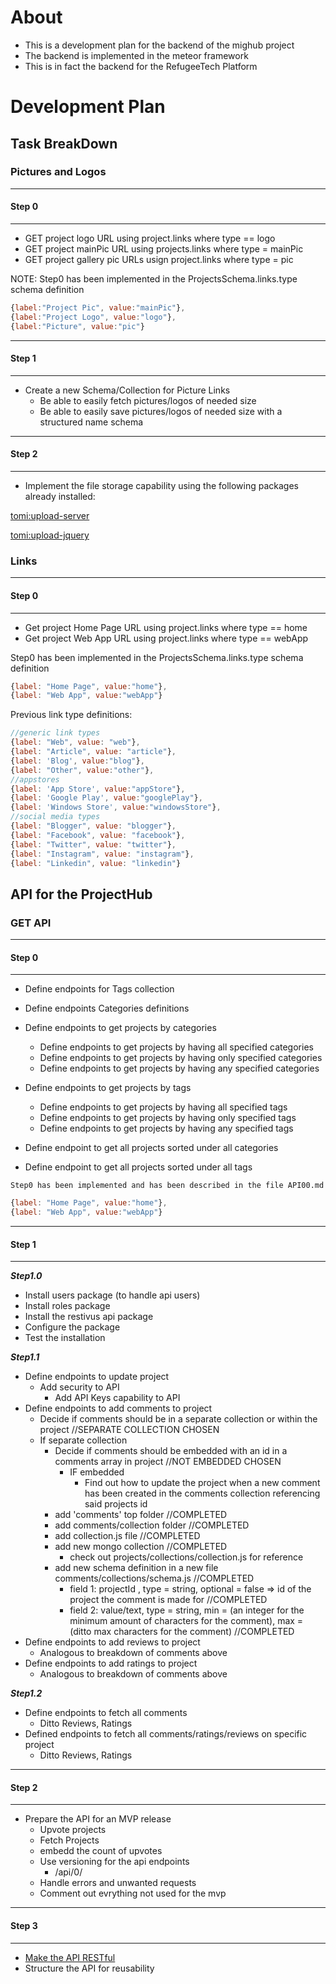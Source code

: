 # About

- This is a development plan for the backend of the mighub project
- The backend is implemented in the meteor framework
- This is in fact the backend for the RefugeeTech Platform

# Development Plan

## Task BreakDown

### Pictures and Logos
------
#### Step 0
------
- GET project logo URL using project.links where type == logo
- GET project mainPic URL using projects.links where type = mainPic
- GET project gallery pic URLs usign project.links where type = pic

NOTE:
Step0 has been implemented in the ProjectsSchema.links.type schema definition
```javascript
{label:"Project Pic", value:"mainPic"},
{label:"Project Logo", value:"logo"},
{label:"Picture", value:"pic"}
```

----
#### Step 1
----
- Create a new Schema/Collection for Picture Links
  - Be able to easily fetch pictures/logos of needed size
  - Be able to easily save pictures/logos of needed size with a structured name schema
 

----
#### Step 2
----
- Implement the file storage capability using the following packages already installed: 


[tomi:upload-server](https://github.com/tomitrescak/meteor-uploads)

[tomi:upload-jquery](https://github.com/tomitrescak/meteor-tomi-upload-jquery)


### Links
-----
#### Step 0
-----
- Get project Home Page URL using project.links where type == home
- Get project Web App URL using project.links where type == webApp

Step0 has been implemented in the ProjectsSchema.links.type schema definition
```javascript
{label: "Home Page", value:"home"},
{label: "Web App", value:"webApp"}
```

Previous link type definitions:
```javascript
//generic link types
{label: "Web", value: "web"},
{label: "Article", value: "article"},
{label: 'Blog', value:"blog"},
{label: "Other", value:"other"},
//appstores
{label: 'App Store', value:"appStore"},
{label: 'Google Play', value:"googlePlay"},
{label: 'Windows Store', value:"windowsStore"},
//social media types
{label: "Blogger", value: "blogger"},
{label: "Facebook", value: "facebook"},
{label: "Twitter", value: "twitter"},
{label: "Instagram", value: "instagram"},
{label: "Linkedin", value: "linkedin"}
```


## API for the ProjectHub
### GET API
----
#### Step 0
----

- Define endpoints for Tags collection

- Define endpoints Categories definitions

- Define endpoints to get projects by categories
  - Define endpoints to get projects by having all specified categories
  - Define endpoints to get projects by having only specified categories
  - Define endpoints to get projects by having any specified categories
- Define endpoints to get projects by tags
  - Define endpoints to get projects by having all specified tags
  - Define endpoints to get projects by having only specified tags
  - Define endpoints to get projects by having any specified tags
- Define endpoint to get all projects sorted under all categories
- Define endpoint to get all projects sorted under all tags


```Step0 has been implemented and has been described in the file API00.md```

```javascript
{label: "Home Page", value:"home"},
{label: "Web App", value:"webApp"}
```
----
#### Step 1
----

___Step1.0___
- Install users package (to handle api users)
- Install roles package 
- Install the restivus api package
- Configure the package
- Test the installation

___Step1.1___
- Define endpoints to update project
  - Add security to API
    - Add API Keys capability to API
- Define endpoints to add comments to project 
  - Decide if comments should be in a separate collection or within the project //SEPARATE COLLECTION CHOSEN
  - If separate collection
    - Decide if comments should be embedded with an id in a comments array in project //NOT EMBEDDED CHOSEN
      - IF embedded
        - Find out how to update the project when a new comment has been created in the comments collection referencing said projects id
    - add 'comments' top folder //COMPLETED
    - add comments/collection folder //COMPLETED
    - add collection.js file //COMPLETED
    - add new mongo collection //COMPLETED
      - check out projects/collections/collection.js for reference
    - add new schema definition in a new file comments/collections/schema.js //COMPLETED
      - field 1: projectId , type = string, optional = false => id of the project the comment is made for //COMPLETED
      - field 2: value/text, type = string, min = (an integer for the minimum amount of characters for the comment), max = (ditto max characters for the comment)  //COMPLETED
- Define endpoints to add reviews to project 
  - Analogous to breakdown of comments above
- Define endpoints to add ratings to project 
  - Analogous to breakdown of comments above

___Step1.2___
- Define endpoints to fetch all comments
  - Ditto Reviews, Ratings
- Defined endpoints to fetch all comments/ratings/reviews on specific project 
  - Ditto Reviews, Ratings 


----
#### Step 2
----
- Prepare the API for an MVP release
  - Upvote projects 
  - Fetch Projects 
   - embedd the count of upvotes 
  - Use versioning for the api endpoints
    - /api/0/
  - Handle errors and unwanted requests 
  - Comment out evrything not used for the mvp 

----
#### Step 3
----

- [Make the API RESTful](https://themeteorchef.com/recipes/writing-an-api/)
- Structure the API for reusability

  
 